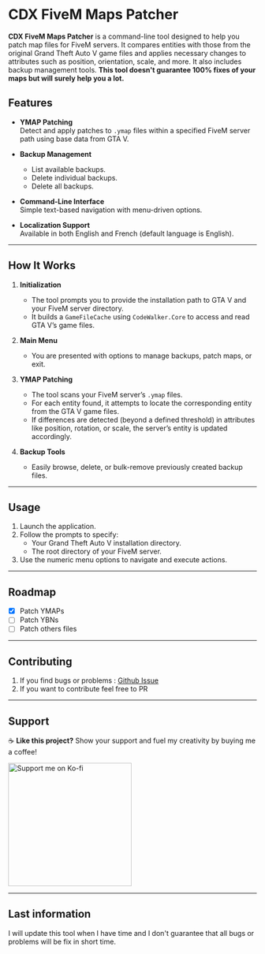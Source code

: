 ﻿# CDX FiveM Maps Patcher

**CDX FiveM Maps Patcher** is a command-line tool designed to help you patch map files for FiveM servers. It compares entities with those from the original Grand Theft Auto V game files and applies necessary changes to attributes such as position, orientation, scale, and more. It also includes backup management tools. **This tool doesn't guarantee 100% fixes of your maps but will surely help you a lot.**

## Features

- **YMAP Patching**  
  Detect and apply patches to `.ymap` files within a specified FiveM server path using base data from GTA V.

- **Backup Management**
    - List available backups.
    - Delete individual backups.
    - Delete all backups.

- **Command-Line Interface**  
  Simple text-based navigation with menu-driven options.

- **Localization Support**  
  Available in both English and French (default language is English).

---

## How It Works

1. **Initialization**
    - The tool prompts you to provide the installation path to GTA V and your FiveM server directory.
    - It builds a `GameFileCache` using `CodeWalker.Core` to access and read GTA V’s game files.

2. **Main Menu**
    - You are presented with options to manage backups, patch maps, or exit.

3. **YMAP Patching**
    - The tool scans your FiveM server’s `.ymap` files.
    - For each entity found, it attempts to locate the corresponding entity from the GTA V game files.
    - If differences are detected (beyond a defined threshold) in attributes like position, rotation, or scale, the server’s entity is updated accordingly.

4. **Backup Tools**
    - Easily browse, delete, or bulk-remove previously created backup files.

---

## Usage

1. Launch the application.
2. Follow the prompts to specify:
    - Your Grand Theft Auto V installation directory.
    - The root directory of your FiveM server.
3. Use the numeric menu options to navigate and execute actions.

---

## Roadmap

- [X] Patch YMAPs
- [ ] Patch YBNs
- [ ] Patch others files

---

## Contributing

1. If you find bugs or problems : [Github Issue](https://github.com/CodexisPhantom/cdx_fivem_maps_patcher/issues)
2. If you want to contribute feel free to PR

---

## Support

☕️ **Like this project?** Show your support and fuel my creativity by buying me a coffee!

<a href="https://ko-fi.com/codexis" target="_blank"><img src="https://assets-global.website-files.com/5c14e387dab576fe667689cf/64f1a9ddd0246590df69ea0b_kofi_long_button_red%25402x-p-500.png" alt="Support me on Ko-fi" width="250"></a>

---

## Last information

I will update this tool when I have time and I don't guarantee that all bugs or problems will be fix in short time.
